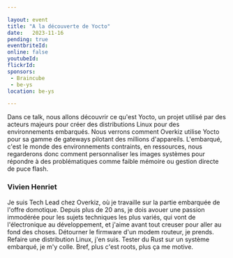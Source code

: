 ```yaml
---

layout: event
title: "A la découverte de Yocto"
date:   2023-11-16
pending: true
eventbriteId: 
online: false 
youtubeId: 
flickrId:
sponsors:
 - Braincube
 - be-ys
location: be-ys

---
```


Dans ce talk, nous allons découvrir ce qu'est Yocto, un projet utilisé par des acteurs majeurs pour créer des distributions Linux pour des environnements embarqués. Nous verrons comment Overkiz utilise Yocto pour sa gamme de gateways pilotant des millions d'appareils. L'embarqué, c'est le monde des environnements contraints, en ressources, nous regarderons donc comment personnaliser les images systèmes pour répondre à des problématiques comme faible mémoire ou gestion directe de puce flash.


### Vivien Henriet

Je suis Tech Lead chez Overkiz, où je travaille sur la partie embarquée de l'offre domotique.
Depuis plus de 20 ans, je dois avouer une passion immodérée pour les sujets techniques les plus variés, qui vont de l'électronique au développement, et j'aime avant tout creuser pour aller au fond des choses. Détourner le firmware d'un modem routeur, je prends. Refaire une distribution Linux, j'en suis. Tester du Rust sur un système embarqué, je m'y colle. Bref, plus c'est roots, plus ça me motive.


